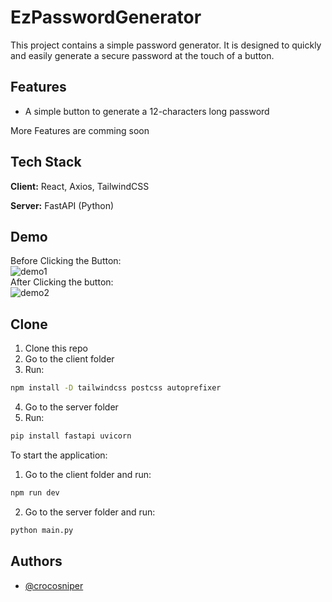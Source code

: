
# EzPasswordGenerator

This project contains a simple password generator. It is designed to quickly and easily generate a secure password at the touch of a button.


## Features

- A simple button to generate a 12-characters long password

More Features are comming soon

## Tech Stack

**Client:** React, Axios, TailwindCSS

**Server:** FastAPI (Python)

## Demo
Before Clicking the Button:<br />
![demo1](https://i.ibb.co/RD1gK9f/Screenshot-2024-02-24-203441.png) <br />
After Clicking the button:<br />
![demo2](https://i.ibb.co/WWCZvt0/Screenshot-2024-02-24-203315.png)


## Clone
1. Clone this repo
2. Go to the client folder
3. Run: 
```bash
npm install -D tailwindcss postcss autoprefixer
```
4. Go to the server folder
5. Run: 
```bash
pip install fastapi uvicorn
```

To start the application:
1. Go to the client folder and run: 
```bash
npm run dev
```
2. Go to the server folder and run: 
```bash
python main.py
```
## Authors

- [@crocosniper](https://www.github.com/crocosniper)

